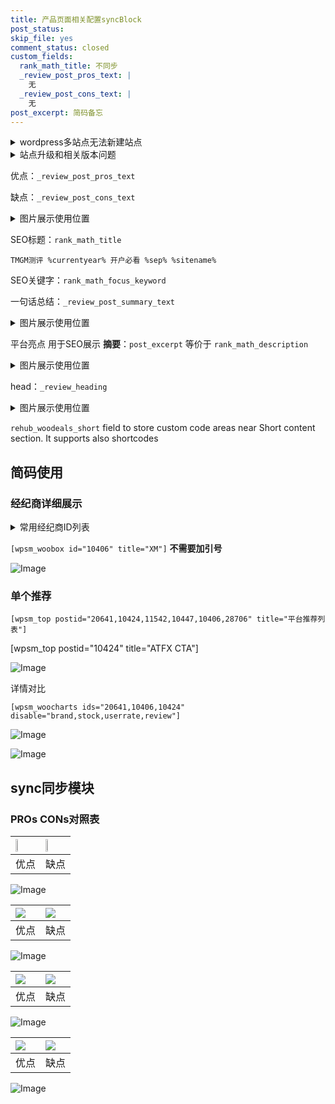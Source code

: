```yaml
---
title: 产品页面相关配置syncBlock
post_status: 
skip_file: yes
comment_status: closed
custom_fields:
  rank_math_title: 不同步
  _review_post_pros_text: |
    无
  _review_post_cons_text: |
    无
post_excerpt: 简码备忘
---
```

<details><summary>wordpress多站点无法新建站点</summary>

<li>和报错需要清理cookies一样的原因</li>
<li>wp-config.php里面<code>define( 'SUBDOMAIN_INSTALL', false );//子域名安装</code></li>
<li>新建子站点是用<code>define( 'SUBDOMAIN_INSTALL', true);//子域名安装</code> 完成以后，改成<code>false</code></li>
</details>

<details><summary>站点升级和相关版本问题</summary>

<p>wordpress：5.9.9
woocommerce：7.5.1
出现问题的地方：主题选项里面>><strong>Product layout >>compact style</strong></p>
<p>如何出现没有用过的字段 导致无法保存。先导出配置 然后进行修改，后面再次恢复即可。</p>
<p>出现部分字段无法显示时，需要返回默认布局后，对产品进行保存就好了。</p>
<p></p>
</details>

优点：`_review_post_pros_text`

缺点：`_review_post_cons_text`

<details><summary>图片展示使用位置</summary>

<img src="https://prod-files-secure.s3.us-west-2.amazonaws.com/39ed1227-6d7d-4570-be36-9ccd4a2c4241/f51d3d83-55d4-4bdf-9604-f37ec77ab556/Untitled.png?X-Amz-Algorithm=AWS4-HMAC-SHA256&X-Amz-Content-Sha256=UNSIGNED-PAYLOAD&X-Amz-Credential=ASIAZI2LB4665CCSAA6X%2F20250921%2Fus-west-2%2Fs3%2Faws4_request&X-Amz-Date=20250921T045516Z&X-Amz-Expires=3600&X-Amz-Security-Token=IQoJb3JpZ2luX2VjEIX%2F%2F%2F%2F%2F%2F%2F%2F%2F%2FwEaCXVzLXdlc3QtMiJHMEUCIQCpvf7l0ChKtJSKjBTVTcMOkYhnksIn2l8hzQhHFdiKYwIgAP2giHze57HyAkcAw32Ld2opl6yI%2B03VUyC7j6Vz%2BmkqiAQI%2Fv%2F%2F%2F%2F%2F%2F%2F%2F%2F%2FARAAGgw2Mzc0MjMxODM4MDUiDKr6ugkELZVBWRY9VSrcAzca949t0EHrzC6heRs1mqxngRj2nu3gole20YyKsw%2BIkm7skb9R%2BxUoAEpV61Ms2a7vd%2BTNNshEgAe%2FWLdw%2FsiDmyAtlwSSt7e9oP7H2kSNSg58%2B3Ae366Ilw%2BpPBGepBq3VnQ2VAuMjalF0G5EXKjVJtXbxzwpHpLtL4op%2BVg7wFrcQORvJCjC5MGHNy4N%2FiAmVrvD3GYgAOfRtoMLDDE3%2BiDN6qO7ZK%2BQAIpV%2BLqsW0snzKglh6OsnA9mE%2BKhWm4QXkfQw8W3hf8CY7pHI%2FEqvJB2QcMmLvUfrZvPBzgd1LDsBdIHtFmuCnRdD1WqI%2B2xZWfD4hmNhGJdE6x98vWapDJn7WZ0rIzxX4L39dKZfw%2BtJYng7%2BgC2CeSl7KFUK0xHfV1UVE9B8fdRgB%2Bpf06tNRBf7pyWBZGfUDTDq2OURHanqmHEZVUvcj0XBHTVN0XLW646w19QDMvCxvg%2FRMWCUXpAPWrN61sVtmD0RJTCqqzVFO%2B8etOf9W0MKUtUpCK9ZlMa3HTt2DrNTZ2sosgfncA3iH%2BA8jUrRM0GgoaVs8veq%2FILDW4jWr62LOlR%2BLeivNFLPR3EIcMZWUImjsQszZXfOJ2y8Yc%2FH7ZpGW%2Fti3WSYs9W5X4ZT25MNb%2BvcYGOqUBm8scIE1yrOSR9565pp4uAx6SfcCHBa4PE3Eu8X9GO7UVEK7FYpvN5g4jdiBzZvwC4lerTx%2BNmAIGsfofSfnzttob5Yhqn77VAWsS19I7l%2BZzuspDHCVimIMdAtB9WRaZtxsu0MUBmZ7f4I3RYzwoiE1k%2FTnsYLfwOZchtVx70D%2BsDz%2F%2B5ufOk11PbC3cVrgRZne66%2BaidAFAXQTVCe0GbpRxQs29&X-Amz-Signature=be6f50fd6e9e9c5e1de9ef8d5e743c3053c1ab8dcd03e080de2f1dabedee19a5&X-Amz-SignedHeaders=host&x-amz-checksum-mode=ENABLED&x-id=GetObject" alt="Image">
</details>

SEO标题：`rank_math_title`

`TMGM测评 %currentyear% 开户必看 %sep% %sitename%`

SEO关键字：`rank_math_focus_keyword`

一句话总结：`_review_post_summary_text`

<details><summary>图片展示使用位置</summary>

<img src="https://prod-files-secure.s3.us-west-2.amazonaws.com/39ed1227-6d7d-4570-be36-9ccd4a2c4241/4b96a922-296c-4f4e-8630-d1c870cbce01/Untitled.png?X-Amz-Algorithm=AWS4-HMAC-SHA256&X-Amz-Content-Sha256=UNSIGNED-PAYLOAD&X-Amz-Credential=ASIAZI2LB4664DGAQHC6%2F20250921%2Fus-west-2%2Fs3%2Faws4_request&X-Amz-Date=20250921T045516Z&X-Amz-Expires=3600&X-Amz-Security-Token=IQoJb3JpZ2luX2VjEIX%2F%2F%2F%2F%2F%2F%2F%2F%2F%2FwEaCXVzLXdlc3QtMiJHMEUCIDG2DaqxZvfqktRaomv3FhD3idEUAvW3b9dXv%2FMZlduRAiEAzuS2rEvu5ACGPS9i2hcahTx0CKcOVPWOMwIYBog6qOEqiAQI%2Fv%2F%2F%2F%2F%2F%2F%2F%2F%2F%2FARAAGgw2Mzc0MjMxODM4MDUiDHDm2FzCylNAkdJlVCrcA9SNEL4FzLt9zDQ3jGSh42IPCGVqzX7QjXtR6uXwtGp8ADcCCvdDZJkHCGKkdeUQ7hfZZXIw56j7BCrhT%2FPE5RhGrYYo8VDMVPOV1yQ9GYutX5r03skiYUS%2FCJvvMyg8M9Ez83sNuDmnj4zGl4aVPPP2tyGkGEbfgoWjlIW9UFG%2BYHCu3p%2BjBjBokzI%2BV8eSEg0SfX4a7rx2vNLdis1Dnvvxk8a2uyyRE0e%2BYPTLUeGTUhaxRviq2x3sFEjhQWxDrIgAzEA8qfniUAI2VDXInsbPUPQX9x2jU448gsWV99rqLTmn7etzROxM%2BYVlYxo%2BdjsWiAOzXdMrxYj389j4ZFIyMZpylnAKztahhfPFiQg5ItKmV5nfcyWSagoVhN53FwaqCfqegXeJHqEiIvoaRm0Je%2FnyKvtE5jrrrnJNuWTfhHsdlh92XZEA%2BWVIz9ti99L4TUZn6suFxcwuOZ177yanECI%2FF2M0lvIpPSmoLvUVxDYgepHqMxigC6Y%2FrUaslnovlbMbe%2BbF9EubNIm6Nr1YmqBjnSO2IYI%2Fk1NMnUGxd7Pp1zP%2FhKPt9LeGM30ZyXqSgHN7VsiMtiWwK4FsZaagxn9oYNYrstPRSCYvdkhGnFSkfzRBOYLAYJMYMNX%2FvcYGOqUBqWxlAccfalIu6mqXl6SWYTgH1%2BeT7zkMAJcd1QtdHT%2FDqVh3IRcfmTSYiH9ZsEBvfLxSBn0qjAc0POK1qNBeVD5dNxAOogooKXW1ezNfXZg2DXYTcx8U8p0Bl%2Bq9wZWoq2g0x5e1EEanVdLMjKbggfinMROX9f7bYd0x8Jv%2B2xiBh0FMwobsmpO1VkBYWNNcF0OjAKHZJCjXVpd6xdvyW2dwUWV%2B&X-Amz-Signature=d20d7dc2712cda02b94ed82ec750980303715f82eac558465f077b3b8705707d&X-Amz-SignedHeaders=host&x-amz-checksum-mode=ENABLED&x-id=GetObject" alt="Image">
</details>

平台亮点 用于SEO展示 **摘要**：`post_excerpt`  等价于 `rank_math_description`

<details><summary>图片展示使用位置</summary>

<img src="https://prod-files-secure.s3.us-west-2.amazonaws.com/39ed1227-6d7d-4570-be36-9ccd4a2c4241/1ee11f63-b60a-4dfe-a7a7-d58ff23b5d88/Untitled.png?X-Amz-Algorithm=AWS4-HMAC-SHA256&X-Amz-Content-Sha256=UNSIGNED-PAYLOAD&X-Amz-Credential=ASIAZI2LB4667E53XCZN%2F20250921%2Fus-west-2%2Fs3%2Faws4_request&X-Amz-Date=20250921T045517Z&X-Amz-Expires=3600&X-Amz-Security-Token=IQoJb3JpZ2luX2VjEIX%2F%2F%2F%2F%2F%2F%2F%2F%2F%2FwEaCXVzLXdlc3QtMiJIMEYCIQC2gzfJw1vH%2FMFBnx14LJNakpDSKukrvn1qUuMJd29hZAIhANMRuS4NkxRVhgUFMq1CX2xqkqx12bGAleQwRq4um9zxKogECP7%2F%2F%2F%2F%2F%2F%2F%2F%2F%2FwEQABoMNjM3NDIzMTgzODA1IgwOREcWdmZV3pFNxYQq3AN%2FN8EcMkXZH9vE3FJxg2eTpqGBkRQmh0l%2Frp7Ho97A5Fg0VtSmHW%2BM4FFVxJBvr2IgJIume9a9yYr4T7nUfjS9iXmBNrnZPNVFakgVcCa1Pwpsg5ypJk6kTN5czF7VnAU5dKb6TVnd33rMM4pS7Nrysgojx2LEq00wxQmn12qHONRr4uXN10wjGPh1Gv6nTO8%2Bse6U5zyCxYs9%2FEpOiBR%2BbEex6f9wQeU9ABrLLyyMixpkWoKrFfl96Nk1DkAnE8z6XppLT8IZpxwqtPxRBOFC5aVRHXArZtpcqvbS9e%2Fl1JC986Jt1G0bMGmjezKWmrG2UGb5ZPW%2Bkl%2B3xUjs72Ns1gG0N41CtybgXsHrbl%2FxX09uT96g84z3pLONsuhiXfNkFeHb84zafGdmXeWaF5Gi4WyJP5bNbS%2FXqXSOHHzIwGeF72Q9nUVM6Mv1mGKUy0v01PClIMmyC82k%2FFx8McwOxA9PlS23DyRidU0Mon97ySXFHUNPE1BSFqKrmMDl%2BnrcU9GoP0Kbumf8Th99Tg5qrxoV2oQUXtcw39tXLdsvdxeQFtvBwr6zHqZUWAx2EP5Kn2lB0IuAsTovfgTXvNCM9vGNMh9HtR1FDRSsiY9VFu9Qm5wR3Qb5NhyJyDD7%2Fr3GBjqkAZN3uGuFjFz%2BYGkrIdnzLEsmDQ4LCWuNVX%2BIgqIK11kNHbOdyaq%2BK7a%2FLDyfqLiXuPRyRATO4R7qg3DJns6Q0VUqgCUO%2F5DiQCI0ZFEQFPoskBMCCvtHu5fDQ5D26QfJZElCw3hye22Mf9Xfl37y8iY6TeOEg%2BPJdMDrPqsBvPOy7H%2F%2B7t4nWEaR7iJbditXU%2FbOUt3YnJT90sxIUoZQjyw6BgpF&X-Amz-Signature=cc174e0d1c7758b68d44d93b3f42d41abe27ea28224b54a2ed4665d09f69a3c1&X-Amz-SignedHeaders=host&x-amz-checksum-mode=ENABLED&x-id=GetObject" alt="Image">
<img src="https://prod-files-secure.s3.us-west-2.amazonaws.com/39ed1227-6d7d-4570-be36-9ccd4a2c4241/ad4118b5-78d8-4fbe-801e-3b29b5d99c01/Untitled.png?X-Amz-Algorithm=AWS4-HMAC-SHA256&X-Amz-Content-Sha256=UNSIGNED-PAYLOAD&X-Amz-Credential=ASIAZI2LB4667E53XCZN%2F20250921%2Fus-west-2%2Fs3%2Faws4_request&X-Amz-Date=20250921T045517Z&X-Amz-Expires=3600&X-Amz-Security-Token=IQoJb3JpZ2luX2VjEIX%2F%2F%2F%2F%2F%2F%2F%2F%2F%2FwEaCXVzLXdlc3QtMiJIMEYCIQC2gzfJw1vH%2FMFBnx14LJNakpDSKukrvn1qUuMJd29hZAIhANMRuS4NkxRVhgUFMq1CX2xqkqx12bGAleQwRq4um9zxKogECP7%2F%2F%2F%2F%2F%2F%2F%2F%2F%2FwEQABoMNjM3NDIzMTgzODA1IgwOREcWdmZV3pFNxYQq3AN%2FN8EcMkXZH9vE3FJxg2eTpqGBkRQmh0l%2Frp7Ho97A5Fg0VtSmHW%2BM4FFVxJBvr2IgJIume9a9yYr4T7nUfjS9iXmBNrnZPNVFakgVcCa1Pwpsg5ypJk6kTN5czF7VnAU5dKb6TVnd33rMM4pS7Nrysgojx2LEq00wxQmn12qHONRr4uXN10wjGPh1Gv6nTO8%2Bse6U5zyCxYs9%2FEpOiBR%2BbEex6f9wQeU9ABrLLyyMixpkWoKrFfl96Nk1DkAnE8z6XppLT8IZpxwqtPxRBOFC5aVRHXArZtpcqvbS9e%2Fl1JC986Jt1G0bMGmjezKWmrG2UGb5ZPW%2Bkl%2B3xUjs72Ns1gG0N41CtybgXsHrbl%2FxX09uT96g84z3pLONsuhiXfNkFeHb84zafGdmXeWaF5Gi4WyJP5bNbS%2FXqXSOHHzIwGeF72Q9nUVM6Mv1mGKUy0v01PClIMmyC82k%2FFx8McwOxA9PlS23DyRidU0Mon97ySXFHUNPE1BSFqKrmMDl%2BnrcU9GoP0Kbumf8Th99Tg5qrxoV2oQUXtcw39tXLdsvdxeQFtvBwr6zHqZUWAx2EP5Kn2lB0IuAsTovfgTXvNCM9vGNMh9HtR1FDRSsiY9VFu9Qm5wR3Qb5NhyJyDD7%2Fr3GBjqkAZN3uGuFjFz%2BYGkrIdnzLEsmDQ4LCWuNVX%2BIgqIK11kNHbOdyaq%2BK7a%2FLDyfqLiXuPRyRATO4R7qg3DJns6Q0VUqgCUO%2F5DiQCI0ZFEQFPoskBMCCvtHu5fDQ5D26QfJZElCw3hye22Mf9Xfl37y8iY6TeOEg%2BPJdMDrPqsBvPOy7H%2F%2B7t4nWEaR7iJbditXU%2FbOUt3YnJT90sxIUoZQjyw6BgpF&X-Amz-Signature=034cec5b255bbf01ba697725c4edce6c0257f77c82ebe99b2a6674a6d0b5adb2&X-Amz-SignedHeaders=host&x-amz-checksum-mode=ENABLED&x-id=GetObject" alt="Image">
<img src="https://prod-files-secure.s3.us-west-2.amazonaws.com/39ed1227-6d7d-4570-be36-9ccd4a2c4241/a38cf7c9-a79c-4b64-9e94-13589fe0758b/Untitled.png?X-Amz-Algorithm=AWS4-HMAC-SHA256&X-Amz-Content-Sha256=UNSIGNED-PAYLOAD&X-Amz-Credential=ASIAZI2LB4667E53XCZN%2F20250921%2Fus-west-2%2Fs3%2Faws4_request&X-Amz-Date=20250921T045517Z&X-Amz-Expires=3600&X-Amz-Security-Token=IQoJb3JpZ2luX2VjEIX%2F%2F%2F%2F%2F%2F%2F%2F%2F%2FwEaCXVzLXdlc3QtMiJIMEYCIQC2gzfJw1vH%2FMFBnx14LJNakpDSKukrvn1qUuMJd29hZAIhANMRuS4NkxRVhgUFMq1CX2xqkqx12bGAleQwRq4um9zxKogECP7%2F%2F%2F%2F%2F%2F%2F%2F%2F%2FwEQABoMNjM3NDIzMTgzODA1IgwOREcWdmZV3pFNxYQq3AN%2FN8EcMkXZH9vE3FJxg2eTpqGBkRQmh0l%2Frp7Ho97A5Fg0VtSmHW%2BM4FFVxJBvr2IgJIume9a9yYr4T7nUfjS9iXmBNrnZPNVFakgVcCa1Pwpsg5ypJk6kTN5czF7VnAU5dKb6TVnd33rMM4pS7Nrysgojx2LEq00wxQmn12qHONRr4uXN10wjGPh1Gv6nTO8%2Bse6U5zyCxYs9%2FEpOiBR%2BbEex6f9wQeU9ABrLLyyMixpkWoKrFfl96Nk1DkAnE8z6XppLT8IZpxwqtPxRBOFC5aVRHXArZtpcqvbS9e%2Fl1JC986Jt1G0bMGmjezKWmrG2UGb5ZPW%2Bkl%2B3xUjs72Ns1gG0N41CtybgXsHrbl%2FxX09uT96g84z3pLONsuhiXfNkFeHb84zafGdmXeWaF5Gi4WyJP5bNbS%2FXqXSOHHzIwGeF72Q9nUVM6Mv1mGKUy0v01PClIMmyC82k%2FFx8McwOxA9PlS23DyRidU0Mon97ySXFHUNPE1BSFqKrmMDl%2BnrcU9GoP0Kbumf8Th99Tg5qrxoV2oQUXtcw39tXLdsvdxeQFtvBwr6zHqZUWAx2EP5Kn2lB0IuAsTovfgTXvNCM9vGNMh9HtR1FDRSsiY9VFu9Qm5wR3Qb5NhyJyDD7%2Fr3GBjqkAZN3uGuFjFz%2BYGkrIdnzLEsmDQ4LCWuNVX%2BIgqIK11kNHbOdyaq%2BK7a%2FLDyfqLiXuPRyRATO4R7qg3DJns6Q0VUqgCUO%2F5DiQCI0ZFEQFPoskBMCCvtHu5fDQ5D26QfJZElCw3hye22Mf9Xfl37y8iY6TeOEg%2BPJdMDrPqsBvPOy7H%2F%2B7t4nWEaR7iJbditXU%2FbOUt3YnJT90sxIUoZQjyw6BgpF&X-Amz-Signature=285ed7e63f3ac3e2810f94769e37a31461c9e62fb633b3c690233fe0212876d3&X-Amz-SignedHeaders=host&x-amz-checksum-mode=ENABLED&x-id=GetObject" alt="Image">
<img src="https://prod-files-secure.s3.us-west-2.amazonaws.com/39ed1227-6d7d-4570-be36-9ccd4a2c4241/7da6fc1e-d2ac-42ae-8c75-cb5749aa18f6/Untitled.png?X-Amz-Algorithm=AWS4-HMAC-SHA256&X-Amz-Content-Sha256=UNSIGNED-PAYLOAD&X-Amz-Credential=ASIAZI2LB4667E53XCZN%2F20250921%2Fus-west-2%2Fs3%2Faws4_request&X-Amz-Date=20250921T045517Z&X-Amz-Expires=3600&X-Amz-Security-Token=IQoJb3JpZ2luX2VjEIX%2F%2F%2F%2F%2F%2F%2F%2F%2F%2FwEaCXVzLXdlc3QtMiJIMEYCIQC2gzfJw1vH%2FMFBnx14LJNakpDSKukrvn1qUuMJd29hZAIhANMRuS4NkxRVhgUFMq1CX2xqkqx12bGAleQwRq4um9zxKogECP7%2F%2F%2F%2F%2F%2F%2F%2F%2F%2FwEQABoMNjM3NDIzMTgzODA1IgwOREcWdmZV3pFNxYQq3AN%2FN8EcMkXZH9vE3FJxg2eTpqGBkRQmh0l%2Frp7Ho97A5Fg0VtSmHW%2BM4FFVxJBvr2IgJIume9a9yYr4T7nUfjS9iXmBNrnZPNVFakgVcCa1Pwpsg5ypJk6kTN5czF7VnAU5dKb6TVnd33rMM4pS7Nrysgojx2LEq00wxQmn12qHONRr4uXN10wjGPh1Gv6nTO8%2Bse6U5zyCxYs9%2FEpOiBR%2BbEex6f9wQeU9ABrLLyyMixpkWoKrFfl96Nk1DkAnE8z6XppLT8IZpxwqtPxRBOFC5aVRHXArZtpcqvbS9e%2Fl1JC986Jt1G0bMGmjezKWmrG2UGb5ZPW%2Bkl%2B3xUjs72Ns1gG0N41CtybgXsHrbl%2FxX09uT96g84z3pLONsuhiXfNkFeHb84zafGdmXeWaF5Gi4WyJP5bNbS%2FXqXSOHHzIwGeF72Q9nUVM6Mv1mGKUy0v01PClIMmyC82k%2FFx8McwOxA9PlS23DyRidU0Mon97ySXFHUNPE1BSFqKrmMDl%2BnrcU9GoP0Kbumf8Th99Tg5qrxoV2oQUXtcw39tXLdsvdxeQFtvBwr6zHqZUWAx2EP5Kn2lB0IuAsTovfgTXvNCM9vGNMh9HtR1FDRSsiY9VFu9Qm5wR3Qb5NhyJyDD7%2Fr3GBjqkAZN3uGuFjFz%2BYGkrIdnzLEsmDQ4LCWuNVX%2BIgqIK11kNHbOdyaq%2BK7a%2FLDyfqLiXuPRyRATO4R7qg3DJns6Q0VUqgCUO%2F5DiQCI0ZFEQFPoskBMCCvtHu5fDQ5D26QfJZElCw3hye22Mf9Xfl37y8iY6TeOEg%2BPJdMDrPqsBvPOy7H%2F%2B7t4nWEaR7iJbditXU%2FbOUt3YnJT90sxIUoZQjyw6BgpF&X-Amz-Signature=2b45117a025772831d87e14459a524c47d45ca6c3bacc79ad1e1c2b82cf86977&X-Amz-SignedHeaders=host&x-amz-checksum-mode=ENABLED&x-id=GetObject" alt="Image">
<img src="https://prod-files-secure.s3.us-west-2.amazonaws.com/39ed1227-6d7d-4570-be36-9ccd4a2c4241/7e97f40a-eaee-47f5-b2f9-475f96808fa7/Untitled.png?X-Amz-Algorithm=AWS4-HMAC-SHA256&X-Amz-Content-Sha256=UNSIGNED-PAYLOAD&X-Amz-Credential=ASIAZI2LB4667E53XCZN%2F20250921%2Fus-west-2%2Fs3%2Faws4_request&X-Amz-Date=20250921T045517Z&X-Amz-Expires=3600&X-Amz-Security-Token=IQoJb3JpZ2luX2VjEIX%2F%2F%2F%2F%2F%2F%2F%2F%2F%2FwEaCXVzLXdlc3QtMiJIMEYCIQC2gzfJw1vH%2FMFBnx14LJNakpDSKukrvn1qUuMJd29hZAIhANMRuS4NkxRVhgUFMq1CX2xqkqx12bGAleQwRq4um9zxKogECP7%2F%2F%2F%2F%2F%2F%2F%2F%2F%2FwEQABoMNjM3NDIzMTgzODA1IgwOREcWdmZV3pFNxYQq3AN%2FN8EcMkXZH9vE3FJxg2eTpqGBkRQmh0l%2Frp7Ho97A5Fg0VtSmHW%2BM4FFVxJBvr2IgJIume9a9yYr4T7nUfjS9iXmBNrnZPNVFakgVcCa1Pwpsg5ypJk6kTN5czF7VnAU5dKb6TVnd33rMM4pS7Nrysgojx2LEq00wxQmn12qHONRr4uXN10wjGPh1Gv6nTO8%2Bse6U5zyCxYs9%2FEpOiBR%2BbEex6f9wQeU9ABrLLyyMixpkWoKrFfl96Nk1DkAnE8z6XppLT8IZpxwqtPxRBOFC5aVRHXArZtpcqvbS9e%2Fl1JC986Jt1G0bMGmjezKWmrG2UGb5ZPW%2Bkl%2B3xUjs72Ns1gG0N41CtybgXsHrbl%2FxX09uT96g84z3pLONsuhiXfNkFeHb84zafGdmXeWaF5Gi4WyJP5bNbS%2FXqXSOHHzIwGeF72Q9nUVM6Mv1mGKUy0v01PClIMmyC82k%2FFx8McwOxA9PlS23DyRidU0Mon97ySXFHUNPE1BSFqKrmMDl%2BnrcU9GoP0Kbumf8Th99Tg5qrxoV2oQUXtcw39tXLdsvdxeQFtvBwr6zHqZUWAx2EP5Kn2lB0IuAsTovfgTXvNCM9vGNMh9HtR1FDRSsiY9VFu9Qm5wR3Qb5NhyJyDD7%2Fr3GBjqkAZN3uGuFjFz%2BYGkrIdnzLEsmDQ4LCWuNVX%2BIgqIK11kNHbOdyaq%2BK7a%2FLDyfqLiXuPRyRATO4R7qg3DJns6Q0VUqgCUO%2F5DiQCI0ZFEQFPoskBMCCvtHu5fDQ5D26QfJZElCw3hye22Mf9Xfl37y8iY6TeOEg%2BPJdMDrPqsBvPOy7H%2F%2B7t4nWEaR7iJbditXU%2FbOUt3YnJT90sxIUoZQjyw6BgpF&X-Amz-Signature=4e9665e08b606e3dfabfa04e9be8def02642a3b9d6dcc8e5f31fdd87e56401d6&X-Amz-SignedHeaders=host&x-amz-checksum-mode=ENABLED&x-id=GetObject" alt="Image">
</details>

head：`_review_heading`

<details><summary>图片展示使用位置</summary>

<img src="https://prod-files-secure.s3.us-west-2.amazonaws.com/39ed1227-6d7d-4570-be36-9ccd4a2c4241/3a4650ad-9887-415c-889a-edd51fa54f27/Untitled.png?X-Amz-Algorithm=AWS4-HMAC-SHA256&X-Amz-Content-Sha256=UNSIGNED-PAYLOAD&X-Amz-Credential=ASIAZI2LB466ZDBQBHEL%2F20250921%2Fus-west-2%2Fs3%2Faws4_request&X-Amz-Date=20250921T045517Z&X-Amz-Expires=3600&X-Amz-Security-Token=IQoJb3JpZ2luX2VjEIX%2F%2F%2F%2F%2F%2F%2F%2F%2F%2FwEaCXVzLXdlc3QtMiJHMEUCIGnL0HCtClQ7E83lelt1ukhEVx7y25L4BIMD4ON6LeBZAiEAlpbfHiV3ATnW89awD909lQhi8kya2S%2B%2FizMYsmk1wR4qiAQI%2Fv%2F%2F%2F%2F%2F%2F%2F%2F%2F%2FARAAGgw2Mzc0MjMxODM4MDUiDOS44UEz7wBg5SwQyyrcA%2FsMQxlYJ%2BaEodLZXKwuxwBwhcWF6BUqYvTXEGXRIEZHAbnGHvGOlBmZQdZSENdpy72gmSbzUUyloCpb%2BC0kWv65K7Oh6v%2BWT9E5e6ztWUVCeDkAowv%2BjpOkxstdTHprKcgepQx%2BnhNwjXL1UGSizknIWJ3Ef%2FuoRBn3EiQCJEsJqu0L63mrx1SmrOrOBydgVy9hFs4K3iI0e1M%2FoJlTCaJwort4df91g4Izbc9W6tkQInIgycg5NqonUWHHKr8BlXlWWHqfZOhCf1YGOpT%2F1qhWKtQbWakW%2FqWAHMl5dZ%2BG8SRxFNraI68FU%2BTdsKgTK2LLxDFa6%2BJfA4x1DxT%2Fgcb0poLKwCEv0fLmB1cqYY7TX1IXE8kAkh7ZIWeAqJBtFuYY%2BU2%2BGo4B6gmLxrTjK4cfNRL%2BwcNW1q2Q2TDZ18Q%2FAK%2FVoyiBP8egR0%2FXCPw16OnU8uR63NUTSQEtZybkbTVnnyDspv9HJu6PDwd5kbrfj1Zgh0MgFuC%2FmZpHbKsnmajHmofQ4fB9Bm%2F4D2f8OvWt6MDjC8K1zLhQDl9nCn%2FOqIx9GIH91eDR%2FIBa2OhZmQmZ1KxN7Gwj1phsh7L7wDkrl0Le%2Ff9u33JoF9pIR5uBZ6ivqXKIe6CxCHa1MN%2F%2BvcYGOqUBXryW31ndwb5pBIFzK2y4KVox90Ij81kbYqsUgdwMsc3KT78dmvUtJDHd3vOmrnTmwNl%2FC1Xegmi4eAKHDtBohb6qnrZ0WnculvP%2FFFn5nPbFT1bFW6mpgBreqxruiwmFdhIiSwpLeLlT1xOjLKyNYzMEnB0DWpzED002Rh8Lv8CkaptCUpBhyt29L6CpkqGalHcggw3ZyDtFEqP1Io0NLXE%2BUknt&X-Amz-Signature=53bd5f0582b51a3721380ed8f7ebe92d6c49d7b1473b9140c42186c9f090ef96&X-Amz-SignedHeaders=host&x-amz-checksum-mode=ENABLED&x-id=GetObject" alt="Image">
</details>

`rehub_woodeals_short`	field to store custom code areas near Short content section. It supports also shortcodes



## 简码使用

### 经纪商详细展示

<details><summary>常用经纪商ID列表</summary>

<pre><code class="php">嘉盛 ===> 20641  [wpsm_woobox id="20641" title="嘉盛"]
易信easymarkets ===> 11542  [wpsm_woobox id="11542" title="易信easymarkets"]
ATFX外汇 ===> 10424  [wpsm_woobox id="10424" title="ATFX"]
XM ===> 10406  [wpsm_woobox id="10406" title="XM"]
TMGM ===> 29622  [wpsm_woobox id="29622" title="TMGM"]
HYCM ===> 10447  [wpsm_woobox id="10447" title="HYCM"]
fpmarkets澳福外汇 ===> 20639  [wpsm_woobox id="20639" title="fpmarkets澳福外汇"]</code></pre>
</details>

`[wpsm_woobox id="10406" title="XM"]` **不需要加引号**

![Image](https://prod-files-secure.s3.us-west-2.amazonaws.com/39ed1227-6d7d-4570-be36-9ccd4a2c4241/4f898f9d-0fa7-4e43-acd3-ac6bc7be575a/Untitled.png?X-Amz-Algorithm=AWS4-HMAC-SHA256&X-Amz-Content-Sha256=UNSIGNED-PAYLOAD&X-Amz-Credential=ASIAZI2LB466SQXMN5I6%2F20250921%2Fus-west-2%2Fs3%2Faws4_request&X-Amz-Date=20250921T045515Z&X-Amz-Expires=3600&X-Amz-Security-Token=IQoJb3JpZ2luX2VjEIX%2F%2F%2F%2F%2F%2F%2F%2F%2F%2FwEaCXVzLXdlc3QtMiJIMEYCIQDWlk7CSUSf0Is8BujArqsTqN62Gb9vRRABw6QHYlSzxQIhAID8jK4%2FxRhiQ6PRZjprwFpkg2Y9HNz7LQ9Pq6nwM6LkKogECP7%2F%2F%2F%2F%2F%2F%2F%2F%2F%2FwEQABoMNjM3NDIzMTgzODA1IgzHAF%2FmLTJwVp0DFFEq3AOpB61%2FEi4pVjhEy97JyqBTQlfEhUcACP6pbFdRkIkJFztg4rBBiz3KxTs2tJZofdT3ZUcR1xUoEoED6pqDR9QdMVNvXGVdqlo8GWRtu33ih7ydGei23KGWv4%2B1H%2B1Pb8XfJZVaV7TvHEy%2BpixSP3G1lrdlHirROL0CvK%2BZSpc9UAIuYtEQGluPt%2FX2FibVJ%2FdowvHwaR0YVjpsce5S%2BX2lrq%2FUj4454%2FegD8oy%2F5ugqvkmUCicWfMEdtISB8T0DpNbq9L7LDpoF38v090UCtP1ad9S%2B8BFgANvOVMIqT%2BUdRF%2BhG0PKIA8RrG6nbx1NrZPeh4dfPzR3FF%2BfVvr8H1%2FYX4rL5FRqXuJQsLTLo5EndlDCsc2tZj2yjYHYa%2FWqVJmC3WXjDpOUSf%2BdcGHC8HliSlEQPWEIIXph8FhJBlYe8pVK3MuJezkfv7g7qhXzeJykBgNqtcS74smXCTVDQdGJbF1C7FMezK46CorpQL7NXGZC%2FpffPc3nCPdXjGFsP%2BfL0j82%2Bvfg56xRx1WHCOuSSE73W14nbUGXjUxMAJMzXC3PXr5UhwxgFnvkum%2FrfUkdD5lFyAgn3KDJiH0nDtmAKgyV3mgwEjOuXpWFa5L94CDh7C5lKBqncTtSDC%2B%2Fr3GBjqkAVyZ8eGWaaayUjvRxY5j8oN8ntfa0q47Bmb04QWfzsM9yGCzW3AoXMsFEX2u3olaDEn7hvvs%2B5Us%2BaLIz2Aymb1cfFv3AxbJg7RGtnWjwJb7HYK8s%2BdKF3IFSgdBUifiSngxzA4JLoBYVqzcwimsVdvuGd3dmrdNibivVObI%2FHe6%2BVx%2BVbSEmhqZOJBz%2FnLRIv%2BWqzZf0rBqU9FMF7FfGk%2Fko%2Bqe&X-Amz-Signature=775a2590e622c53fbeaf12db81a7abe20a9fc3b98717dbfb62229edb3f5d0bde&X-Amz-SignedHeaders=host&x-amz-checksum-mode=ENABLED&x-id=GetObject)

### 单个推荐
`[wpsm_top postid="20641,10424,11542,10447,10406,28706" title="平台推荐列表"]`

[wpsm_top postid="10424" title="ATFX CTA"]

![Image](https://prod-files-secure.s3.us-west-2.amazonaws.com/39ed1227-6d7d-4570-be36-9ccd4a2c4241/5ac620dc-51a8-48b6-b55d-91f47299193c/Untitled.png?X-Amz-Algorithm=AWS4-HMAC-SHA256&X-Amz-Content-Sha256=UNSIGNED-PAYLOAD&X-Amz-Credential=ASIAZI2LB466SQXMN5I6%2F20250921%2Fus-west-2%2Fs3%2Faws4_request&X-Amz-Date=20250921T045515Z&X-Amz-Expires=3600&X-Amz-Security-Token=IQoJb3JpZ2luX2VjEIX%2F%2F%2F%2F%2F%2F%2F%2F%2F%2FwEaCXVzLXdlc3QtMiJIMEYCIQDWlk7CSUSf0Is8BujArqsTqN62Gb9vRRABw6QHYlSzxQIhAID8jK4%2FxRhiQ6PRZjprwFpkg2Y9HNz7LQ9Pq6nwM6LkKogECP7%2F%2F%2F%2F%2F%2F%2F%2F%2F%2FwEQABoMNjM3NDIzMTgzODA1IgzHAF%2FmLTJwVp0DFFEq3AOpB61%2FEi4pVjhEy97JyqBTQlfEhUcACP6pbFdRkIkJFztg4rBBiz3KxTs2tJZofdT3ZUcR1xUoEoED6pqDR9QdMVNvXGVdqlo8GWRtu33ih7ydGei23KGWv4%2B1H%2B1Pb8XfJZVaV7TvHEy%2BpixSP3G1lrdlHirROL0CvK%2BZSpc9UAIuYtEQGluPt%2FX2FibVJ%2FdowvHwaR0YVjpsce5S%2BX2lrq%2FUj4454%2FegD8oy%2F5ugqvkmUCicWfMEdtISB8T0DpNbq9L7LDpoF38v090UCtP1ad9S%2B8BFgANvOVMIqT%2BUdRF%2BhG0PKIA8RrG6nbx1NrZPeh4dfPzR3FF%2BfVvr8H1%2FYX4rL5FRqXuJQsLTLo5EndlDCsc2tZj2yjYHYa%2FWqVJmC3WXjDpOUSf%2BdcGHC8HliSlEQPWEIIXph8FhJBlYe8pVK3MuJezkfv7g7qhXzeJykBgNqtcS74smXCTVDQdGJbF1C7FMezK46CorpQL7NXGZC%2FpffPc3nCPdXjGFsP%2BfL0j82%2Bvfg56xRx1WHCOuSSE73W14nbUGXjUxMAJMzXC3PXr5UhwxgFnvkum%2FrfUkdD5lFyAgn3KDJiH0nDtmAKgyV3mgwEjOuXpWFa5L94CDh7C5lKBqncTtSDC%2B%2Fr3GBjqkAVyZ8eGWaaayUjvRxY5j8oN8ntfa0q47Bmb04QWfzsM9yGCzW3AoXMsFEX2u3olaDEn7hvvs%2B5Us%2BaLIz2Aymb1cfFv3AxbJg7RGtnWjwJb7HYK8s%2BdKF3IFSgdBUifiSngxzA4JLoBYVqzcwimsVdvuGd3dmrdNibivVObI%2FHe6%2BVx%2BVbSEmhqZOJBz%2FnLRIv%2BWqzZf0rBqU9FMF7FfGk%2Fko%2Bqe&X-Amz-Signature=d6498246e74c80ef933921a32f93df15451da2fcbc2fbe2b4abb81d583c92870&X-Amz-SignedHeaders=host&x-amz-checksum-mode=ENABLED&x-id=GetObject)

详情对比

`[wpsm_woocharts ids="20641,10406,10424" disable="brand,stock,userrate,review"]`

![Image](https://prod-files-secure.s3.us-west-2.amazonaws.com/39ed1227-6d7d-4570-be36-9ccd4a2c4241/bf3ba45f-b9f3-4295-8aef-b4a495fd25f4/Untitled.png?X-Amz-Algorithm=AWS4-HMAC-SHA256&X-Amz-Content-Sha256=UNSIGNED-PAYLOAD&X-Amz-Credential=ASIAZI2LB466SQXMN5I6%2F20250921%2Fus-west-2%2Fs3%2Faws4_request&X-Amz-Date=20250921T045515Z&X-Amz-Expires=3600&X-Amz-Security-Token=IQoJb3JpZ2luX2VjEIX%2F%2F%2F%2F%2F%2F%2F%2F%2F%2FwEaCXVzLXdlc3QtMiJIMEYCIQDWlk7CSUSf0Is8BujArqsTqN62Gb9vRRABw6QHYlSzxQIhAID8jK4%2FxRhiQ6PRZjprwFpkg2Y9HNz7LQ9Pq6nwM6LkKogECP7%2F%2F%2F%2F%2F%2F%2F%2F%2F%2FwEQABoMNjM3NDIzMTgzODA1IgzHAF%2FmLTJwVp0DFFEq3AOpB61%2FEi4pVjhEy97JyqBTQlfEhUcACP6pbFdRkIkJFztg4rBBiz3KxTs2tJZofdT3ZUcR1xUoEoED6pqDR9QdMVNvXGVdqlo8GWRtu33ih7ydGei23KGWv4%2B1H%2B1Pb8XfJZVaV7TvHEy%2BpixSP3G1lrdlHirROL0CvK%2BZSpc9UAIuYtEQGluPt%2FX2FibVJ%2FdowvHwaR0YVjpsce5S%2BX2lrq%2FUj4454%2FegD8oy%2F5ugqvkmUCicWfMEdtISB8T0DpNbq9L7LDpoF38v090UCtP1ad9S%2B8BFgANvOVMIqT%2BUdRF%2BhG0PKIA8RrG6nbx1NrZPeh4dfPzR3FF%2BfVvr8H1%2FYX4rL5FRqXuJQsLTLo5EndlDCsc2tZj2yjYHYa%2FWqVJmC3WXjDpOUSf%2BdcGHC8HliSlEQPWEIIXph8FhJBlYe8pVK3MuJezkfv7g7qhXzeJykBgNqtcS74smXCTVDQdGJbF1C7FMezK46CorpQL7NXGZC%2FpffPc3nCPdXjGFsP%2BfL0j82%2Bvfg56xRx1WHCOuSSE73W14nbUGXjUxMAJMzXC3PXr5UhwxgFnvkum%2FrfUkdD5lFyAgn3KDJiH0nDtmAKgyV3mgwEjOuXpWFa5L94CDh7C5lKBqncTtSDC%2B%2Fr3GBjqkAVyZ8eGWaaayUjvRxY5j8oN8ntfa0q47Bmb04QWfzsM9yGCzW3AoXMsFEX2u3olaDEn7hvvs%2B5Us%2BaLIz2Aymb1cfFv3AxbJg7RGtnWjwJb7HYK8s%2BdKF3IFSgdBUifiSngxzA4JLoBYVqzcwimsVdvuGd3dmrdNibivVObI%2FHe6%2BVx%2BVbSEmhqZOJBz%2FnLRIv%2BWqzZf0rBqU9FMF7FfGk%2Fko%2Bqe&X-Amz-Signature=d19fcbb4afa3f59b2d57c7a142e8a6cc6840a54159885d45068b47b468ba0068&X-Amz-SignedHeaders=host&x-amz-checksum-mode=ENABLED&x-id=GetObject)

![Image](https://prod-files-secure.s3.us-west-2.amazonaws.com/39ed1227-6d7d-4570-be36-9ccd4a2c4241/30bc56ef-f383-4b48-9768-2ebc9e436ec0/Untitled.png?X-Amz-Algorithm=AWS4-HMAC-SHA256&X-Amz-Content-Sha256=UNSIGNED-PAYLOAD&X-Amz-Credential=ASIAZI2LB466SQXMN5I6%2F20250921%2Fus-west-2%2Fs3%2Faws4_request&X-Amz-Date=20250921T045515Z&X-Amz-Expires=3600&X-Amz-Security-Token=IQoJb3JpZ2luX2VjEIX%2F%2F%2F%2F%2F%2F%2F%2F%2F%2FwEaCXVzLXdlc3QtMiJIMEYCIQDWlk7CSUSf0Is8BujArqsTqN62Gb9vRRABw6QHYlSzxQIhAID8jK4%2FxRhiQ6PRZjprwFpkg2Y9HNz7LQ9Pq6nwM6LkKogECP7%2F%2F%2F%2F%2F%2F%2F%2F%2F%2FwEQABoMNjM3NDIzMTgzODA1IgzHAF%2FmLTJwVp0DFFEq3AOpB61%2FEi4pVjhEy97JyqBTQlfEhUcACP6pbFdRkIkJFztg4rBBiz3KxTs2tJZofdT3ZUcR1xUoEoED6pqDR9QdMVNvXGVdqlo8GWRtu33ih7ydGei23KGWv4%2B1H%2B1Pb8XfJZVaV7TvHEy%2BpixSP3G1lrdlHirROL0CvK%2BZSpc9UAIuYtEQGluPt%2FX2FibVJ%2FdowvHwaR0YVjpsce5S%2BX2lrq%2FUj4454%2FegD8oy%2F5ugqvkmUCicWfMEdtISB8T0DpNbq9L7LDpoF38v090UCtP1ad9S%2B8BFgANvOVMIqT%2BUdRF%2BhG0PKIA8RrG6nbx1NrZPeh4dfPzR3FF%2BfVvr8H1%2FYX4rL5FRqXuJQsLTLo5EndlDCsc2tZj2yjYHYa%2FWqVJmC3WXjDpOUSf%2BdcGHC8HliSlEQPWEIIXph8FhJBlYe8pVK3MuJezkfv7g7qhXzeJykBgNqtcS74smXCTVDQdGJbF1C7FMezK46CorpQL7NXGZC%2FpffPc3nCPdXjGFsP%2BfL0j82%2Bvfg56xRx1WHCOuSSE73W14nbUGXjUxMAJMzXC3PXr5UhwxgFnvkum%2FrfUkdD5lFyAgn3KDJiH0nDtmAKgyV3mgwEjOuXpWFa5L94CDh7C5lKBqncTtSDC%2B%2Fr3GBjqkAVyZ8eGWaaayUjvRxY5j8oN8ntfa0q47Bmb04QWfzsM9yGCzW3AoXMsFEX2u3olaDEn7hvvs%2B5Us%2BaLIz2Aymb1cfFv3AxbJg7RGtnWjwJb7HYK8s%2BdKF3IFSgdBUifiSngxzA4JLoBYVqzcwimsVdvuGd3dmrdNibivVObI%2FHe6%2BVx%2BVbSEmhqZOJBz%2FnLRIv%2BWqzZf0rBqU9FMF7FfGk%2Fko%2Bqe&X-Amz-Signature=7bba2168aec2a9bc61c5a34199a91cbe20eb8d26a0caa6b2c4adfa2ee1991937&X-Amz-SignedHeaders=host&x-amz-checksum-mode=ENABLED&x-id=GetObject)

## sync同步模块

### PROs CONs对照表

| <img src="https://cdn.ifttt.fun/gh/jarlin8/OSS@main/icons/customize/pros.svg" height="auto" width="37.3%"> | <img src="https://cdn.ifttt.fun/gh/jarlin8/OSS@main/icons/customize/cons.svg" height="auto" width="28.8%"> |
| :--- | :--- |
| 优点 | 缺点 |

![Image](https://prod-files-secure.s3.us-west-2.amazonaws.com/39ed1227-6d7d-4570-be36-9ccd4a2c4241/8742b755-dfb5-4004-9a5f-d6e561664bd8/Untitled.png?X-Amz-Algorithm=AWS4-HMAC-SHA256&X-Amz-Content-Sha256=UNSIGNED-PAYLOAD&X-Amz-Credential=ASIAZI2LB466SQXMN5I6%2F20250921%2Fus-west-2%2Fs3%2Faws4_request&X-Amz-Date=20250921T045515Z&X-Amz-Expires=3600&X-Amz-Security-Token=IQoJb3JpZ2luX2VjEIX%2F%2F%2F%2F%2F%2F%2F%2F%2F%2FwEaCXVzLXdlc3QtMiJIMEYCIQDWlk7CSUSf0Is8BujArqsTqN62Gb9vRRABw6QHYlSzxQIhAID8jK4%2FxRhiQ6PRZjprwFpkg2Y9HNz7LQ9Pq6nwM6LkKogECP7%2F%2F%2F%2F%2F%2F%2F%2F%2F%2FwEQABoMNjM3NDIzMTgzODA1IgzHAF%2FmLTJwVp0DFFEq3AOpB61%2FEi4pVjhEy97JyqBTQlfEhUcACP6pbFdRkIkJFztg4rBBiz3KxTs2tJZofdT3ZUcR1xUoEoED6pqDR9QdMVNvXGVdqlo8GWRtu33ih7ydGei23KGWv4%2B1H%2B1Pb8XfJZVaV7TvHEy%2BpixSP3G1lrdlHirROL0CvK%2BZSpc9UAIuYtEQGluPt%2FX2FibVJ%2FdowvHwaR0YVjpsce5S%2BX2lrq%2FUj4454%2FegD8oy%2F5ugqvkmUCicWfMEdtISB8T0DpNbq9L7LDpoF38v090UCtP1ad9S%2B8BFgANvOVMIqT%2BUdRF%2BhG0PKIA8RrG6nbx1NrZPeh4dfPzR3FF%2BfVvr8H1%2FYX4rL5FRqXuJQsLTLo5EndlDCsc2tZj2yjYHYa%2FWqVJmC3WXjDpOUSf%2BdcGHC8HliSlEQPWEIIXph8FhJBlYe8pVK3MuJezkfv7g7qhXzeJykBgNqtcS74smXCTVDQdGJbF1C7FMezK46CorpQL7NXGZC%2FpffPc3nCPdXjGFsP%2BfL0j82%2Bvfg56xRx1WHCOuSSE73W14nbUGXjUxMAJMzXC3PXr5UhwxgFnvkum%2FrfUkdD5lFyAgn3KDJiH0nDtmAKgyV3mgwEjOuXpWFa5L94CDh7C5lKBqncTtSDC%2B%2Fr3GBjqkAVyZ8eGWaaayUjvRxY5j8oN8ntfa0q47Bmb04QWfzsM9yGCzW3AoXMsFEX2u3olaDEn7hvvs%2B5Us%2BaLIz2Aymb1cfFv3AxbJg7RGtnWjwJb7HYK8s%2BdKF3IFSgdBUifiSngxzA4JLoBYVqzcwimsVdvuGd3dmrdNibivVObI%2FHe6%2BVx%2BVbSEmhqZOJBz%2FnLRIv%2BWqzZf0rBqU9FMF7FfGk%2Fko%2Bqe&X-Amz-Signature=dce3269152b65dddf215bed9d1ea10e124e5fc0bc0fd17a37202e97bc19c79c4&X-Amz-SignedHeaders=host&x-amz-checksum-mode=ENABLED&x-id=GetObject)

| <img src="https://cdn.ifttt.fun/gh/jarlin8/OSS@main/icons/customize/pros1.svg" height="auto"> | <img src="https://cdn.ifttt.fun/gh/jarlin8/OSS@main/icons/customize/cons1.svg" height="auto"> |
| :--- | :--- |
| 优点 | 缺点 |

![Image](https://prod-files-secure.s3.us-west-2.amazonaws.com/39ed1227-6d7d-4570-be36-9ccd4a2c4241/806358f8-c9c4-4e17-bb35-c6c76a5397a5/Untitled.png?X-Amz-Algorithm=AWS4-HMAC-SHA256&X-Amz-Content-Sha256=UNSIGNED-PAYLOAD&X-Amz-Credential=ASIAZI2LB466SQXMN5I6%2F20250921%2Fus-west-2%2Fs3%2Faws4_request&X-Amz-Date=20250921T045515Z&X-Amz-Expires=3600&X-Amz-Security-Token=IQoJb3JpZ2luX2VjEIX%2F%2F%2F%2F%2F%2F%2F%2F%2F%2FwEaCXVzLXdlc3QtMiJIMEYCIQDWlk7CSUSf0Is8BujArqsTqN62Gb9vRRABw6QHYlSzxQIhAID8jK4%2FxRhiQ6PRZjprwFpkg2Y9HNz7LQ9Pq6nwM6LkKogECP7%2F%2F%2F%2F%2F%2F%2F%2F%2F%2FwEQABoMNjM3NDIzMTgzODA1IgzHAF%2FmLTJwVp0DFFEq3AOpB61%2FEi4pVjhEy97JyqBTQlfEhUcACP6pbFdRkIkJFztg4rBBiz3KxTs2tJZofdT3ZUcR1xUoEoED6pqDR9QdMVNvXGVdqlo8GWRtu33ih7ydGei23KGWv4%2B1H%2B1Pb8XfJZVaV7TvHEy%2BpixSP3G1lrdlHirROL0CvK%2BZSpc9UAIuYtEQGluPt%2FX2FibVJ%2FdowvHwaR0YVjpsce5S%2BX2lrq%2FUj4454%2FegD8oy%2F5ugqvkmUCicWfMEdtISB8T0DpNbq9L7LDpoF38v090UCtP1ad9S%2B8BFgANvOVMIqT%2BUdRF%2BhG0PKIA8RrG6nbx1NrZPeh4dfPzR3FF%2BfVvr8H1%2FYX4rL5FRqXuJQsLTLo5EndlDCsc2tZj2yjYHYa%2FWqVJmC3WXjDpOUSf%2BdcGHC8HliSlEQPWEIIXph8FhJBlYe8pVK3MuJezkfv7g7qhXzeJykBgNqtcS74smXCTVDQdGJbF1C7FMezK46CorpQL7NXGZC%2FpffPc3nCPdXjGFsP%2BfL0j82%2Bvfg56xRx1WHCOuSSE73W14nbUGXjUxMAJMzXC3PXr5UhwxgFnvkum%2FrfUkdD5lFyAgn3KDJiH0nDtmAKgyV3mgwEjOuXpWFa5L94CDh7C5lKBqncTtSDC%2B%2Fr3GBjqkAVyZ8eGWaaayUjvRxY5j8oN8ntfa0q47Bmb04QWfzsM9yGCzW3AoXMsFEX2u3olaDEn7hvvs%2B5Us%2BaLIz2Aymb1cfFv3AxbJg7RGtnWjwJb7HYK8s%2BdKF3IFSgdBUifiSngxzA4JLoBYVqzcwimsVdvuGd3dmrdNibivVObI%2FHe6%2BVx%2BVbSEmhqZOJBz%2FnLRIv%2BWqzZf0rBqU9FMF7FfGk%2Fko%2Bqe&X-Amz-Signature=d39769d69f0277e2e22d8bed8b9d2dd7cbb2eed26d84adb0b4ec50bfa8e4fe07&X-Amz-SignedHeaders=host&x-amz-checksum-mode=ENABLED&x-id=GetObject)

| <img src="https://cdn.ifttt.fun/gh/jarlin8/OSS@main/icons/customize/pros2.svg" height="auto"> | <img src="https://cdn.ifttt.fun/gh/jarlin8/OSS@main/icons/customize/cons2.svg" height="auto"> |
| :--- | :--- |
| 优点 | 缺点 |

![Image](https://prod-files-secure.s3.us-west-2.amazonaws.com/39ed1227-6d7d-4570-be36-9ccd4a2c4241/a9245ec9-70dd-4005-b534-0d54315fc5f3/Untitled.png?X-Amz-Algorithm=AWS4-HMAC-SHA256&X-Amz-Content-Sha256=UNSIGNED-PAYLOAD&X-Amz-Credential=ASIAZI2LB466SQXMN5I6%2F20250921%2Fus-west-2%2Fs3%2Faws4_request&X-Amz-Date=20250921T045515Z&X-Amz-Expires=3600&X-Amz-Security-Token=IQoJb3JpZ2luX2VjEIX%2F%2F%2F%2F%2F%2F%2F%2F%2F%2FwEaCXVzLXdlc3QtMiJIMEYCIQDWlk7CSUSf0Is8BujArqsTqN62Gb9vRRABw6QHYlSzxQIhAID8jK4%2FxRhiQ6PRZjprwFpkg2Y9HNz7LQ9Pq6nwM6LkKogECP7%2F%2F%2F%2F%2F%2F%2F%2F%2F%2FwEQABoMNjM3NDIzMTgzODA1IgzHAF%2FmLTJwVp0DFFEq3AOpB61%2FEi4pVjhEy97JyqBTQlfEhUcACP6pbFdRkIkJFztg4rBBiz3KxTs2tJZofdT3ZUcR1xUoEoED6pqDR9QdMVNvXGVdqlo8GWRtu33ih7ydGei23KGWv4%2B1H%2B1Pb8XfJZVaV7TvHEy%2BpixSP3G1lrdlHirROL0CvK%2BZSpc9UAIuYtEQGluPt%2FX2FibVJ%2FdowvHwaR0YVjpsce5S%2BX2lrq%2FUj4454%2FegD8oy%2F5ugqvkmUCicWfMEdtISB8T0DpNbq9L7LDpoF38v090UCtP1ad9S%2B8BFgANvOVMIqT%2BUdRF%2BhG0PKIA8RrG6nbx1NrZPeh4dfPzR3FF%2BfVvr8H1%2FYX4rL5FRqXuJQsLTLo5EndlDCsc2tZj2yjYHYa%2FWqVJmC3WXjDpOUSf%2BdcGHC8HliSlEQPWEIIXph8FhJBlYe8pVK3MuJezkfv7g7qhXzeJykBgNqtcS74smXCTVDQdGJbF1C7FMezK46CorpQL7NXGZC%2FpffPc3nCPdXjGFsP%2BfL0j82%2Bvfg56xRx1WHCOuSSE73W14nbUGXjUxMAJMzXC3PXr5UhwxgFnvkum%2FrfUkdD5lFyAgn3KDJiH0nDtmAKgyV3mgwEjOuXpWFa5L94CDh7C5lKBqncTtSDC%2B%2Fr3GBjqkAVyZ8eGWaaayUjvRxY5j8oN8ntfa0q47Bmb04QWfzsM9yGCzW3AoXMsFEX2u3olaDEn7hvvs%2B5Us%2BaLIz2Aymb1cfFv3AxbJg7RGtnWjwJb7HYK8s%2BdKF3IFSgdBUifiSngxzA4JLoBYVqzcwimsVdvuGd3dmrdNibivVObI%2FHe6%2BVx%2BVbSEmhqZOJBz%2FnLRIv%2BWqzZf0rBqU9FMF7FfGk%2Fko%2Bqe&X-Amz-Signature=4bf851318e3b6d404d392b049ba5b20db5105e80686bada447fedd316e87f9d5&X-Amz-SignedHeaders=host&x-amz-checksum-mode=ENABLED&x-id=GetObject)

| <img src="https://cdn.ifttt.fun/gh/jarlin8/OSS@main/icons/customize/pros3.svg" height="auto"> | <img src="https://cdn.ifttt.fun/gh/jarlin8/OSS@main/icons/customize/cons3.svg" height="auto"> |
| :--- | :--- |
| 优点 | 缺点 |

![Image](https://prod-files-secure.s3.us-west-2.amazonaws.com/39ed1227-6d7d-4570-be36-9ccd4a2c4241/e1e580a2-2e5c-4780-9ff4-19c318fc2284/Untitled.png?X-Amz-Algorithm=AWS4-HMAC-SHA256&X-Amz-Content-Sha256=UNSIGNED-PAYLOAD&X-Amz-Credential=ASIAZI2LB466SQXMN5I6%2F20250921%2Fus-west-2%2Fs3%2Faws4_request&X-Amz-Date=20250921T045515Z&X-Amz-Expires=3600&X-Amz-Security-Token=IQoJb3JpZ2luX2VjEIX%2F%2F%2F%2F%2F%2F%2F%2F%2F%2FwEaCXVzLXdlc3QtMiJIMEYCIQDWlk7CSUSf0Is8BujArqsTqN62Gb9vRRABw6QHYlSzxQIhAID8jK4%2FxRhiQ6PRZjprwFpkg2Y9HNz7LQ9Pq6nwM6LkKogECP7%2F%2F%2F%2F%2F%2F%2F%2F%2F%2FwEQABoMNjM3NDIzMTgzODA1IgzHAF%2FmLTJwVp0DFFEq3AOpB61%2FEi4pVjhEy97JyqBTQlfEhUcACP6pbFdRkIkJFztg4rBBiz3KxTs2tJZofdT3ZUcR1xUoEoED6pqDR9QdMVNvXGVdqlo8GWRtu33ih7ydGei23KGWv4%2B1H%2B1Pb8XfJZVaV7TvHEy%2BpixSP3G1lrdlHirROL0CvK%2BZSpc9UAIuYtEQGluPt%2FX2FibVJ%2FdowvHwaR0YVjpsce5S%2BX2lrq%2FUj4454%2FegD8oy%2F5ugqvkmUCicWfMEdtISB8T0DpNbq9L7LDpoF38v090UCtP1ad9S%2B8BFgANvOVMIqT%2BUdRF%2BhG0PKIA8RrG6nbx1NrZPeh4dfPzR3FF%2BfVvr8H1%2FYX4rL5FRqXuJQsLTLo5EndlDCsc2tZj2yjYHYa%2FWqVJmC3WXjDpOUSf%2BdcGHC8HliSlEQPWEIIXph8FhJBlYe8pVK3MuJezkfv7g7qhXzeJykBgNqtcS74smXCTVDQdGJbF1C7FMezK46CorpQL7NXGZC%2FpffPc3nCPdXjGFsP%2BfL0j82%2Bvfg56xRx1WHCOuSSE73W14nbUGXjUxMAJMzXC3PXr5UhwxgFnvkum%2FrfUkdD5lFyAgn3KDJiH0nDtmAKgyV3mgwEjOuXpWFa5L94CDh7C5lKBqncTtSDC%2B%2Fr3GBjqkAVyZ8eGWaaayUjvRxY5j8oN8ntfa0q47Bmb04QWfzsM9yGCzW3AoXMsFEX2u3olaDEn7hvvs%2B5Us%2BaLIz2Aymb1cfFv3AxbJg7RGtnWjwJb7HYK8s%2BdKF3IFSgdBUifiSngxzA4JLoBYVqzcwimsVdvuGd3dmrdNibivVObI%2FHe6%2BVx%2BVbSEmhqZOJBz%2FnLRIv%2BWqzZf0rBqU9FMF7FfGk%2Fko%2Bqe&X-Amz-Signature=3339f552a58535b34fe33f217adff3ee1b0e277fadc847d89aebe98ef454383d&X-Amz-SignedHeaders=host&x-amz-checksum-mode=ENABLED&x-id=GetObject)